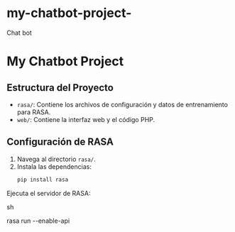 # my-chatbot-project-
Chat bot
# My Chatbot Project

## Estructura del Proyecto

- `rasa/`: Contiene los archivos de configuración y datos de entrenamiento para RASA.
- `web/`: Contiene la interfaz web y el código PHP.

## Configuración de RASA

1. Navega al directorio `rasa/`.
2. Instala las dependencias:
   ```sh
   pip install rasa
Ejecuta el servidor de RASA:

sh

rasa run --enable-api

